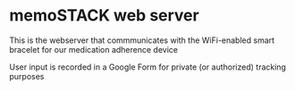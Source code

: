 # memoSTACK web server

This is the webserver that commmunicates with the WiFi-enabled smart bracelet for our medication adherence device

User input is recorded in a Google Form for private (or authorized) tracking purposes